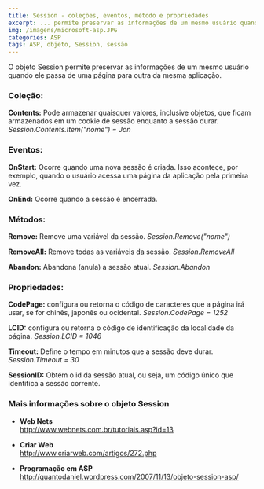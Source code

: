 ```yaml
---
title: Session - coleções, eventos, método e propriedades 
excerpt: ... permite preservar as informações de um mesmo usuário quando ele passa de uma página para outra...
img: /imagens/microsoft-asp.JPG
categories: ASP
tags: ASP, objeto, Session, sessão
---
```


O objeto Session permite preservar as informações de um mesmo usuário quando ele passa de uma página para outra da mesma aplicação.

### Coleção:
**Contents:** Pode armazenar quaisquer valores, inclusive objetos, que ficam armazenados em um cookie de sessão enquanto a sessão durar.
*Session.Contents.Item("nome") = Jon* 

### Eventos:
**OnStart:** Ocorre quando uma nova sessão é criada. Isso acontece, por exemplo, quando o usuário acessa uma página da aplicação pela primeira vez.

**OnEnd:** Ocorre quando a sessão é encerrada.

### Métodos:
**Remove:** Remove uma variável da sessão.
*Session.Remove("nome")* 

**RemoveAll:** Remove todas as variáveis da sessão.
*Session.RemoveAll* 

**Abandon:** Abandona (anula) a sessão atual.
*Session.Abandon* 

### Propriedades:
**CodePage:** configura ou retorna o código de caracteres que a página irá usar, se for chinês, japonês ou ocidental.
*Session.CodePage = 1252* 

**LCID:** configura ou retorna o código de identificação da localidade da página.
*Session.LCID = 1046* 

**Timeout:** Define o tempo em minutos que a sessão deve durar.
*Session.Timeout = 30* 

**SessionID:** Obtém o id da sessão atual, ou seja, um código único que identifica a sessão corrente.

### Mais informações sobre o objeto Session



- **Web Nets** <br>
<a href="http://www.webnets.com.br/tutoriais.asp?id=13" target="_blank" title="Abrir link externo em uma nova janela ou aba">http://www.webnets.com.br/tutoriais.asp?id=13</a>

- **Criar Web** <br>
<a href="http://www.criarweb.com/artigos/272.php" target="_blank" title="Abrir link externo em uma nova janela ou aba">http://www.criarweb.com/artigos/272.php</a>

- **Programação em ASP** <br>
<a href="http://quantodaniel.wordpress.com/2007/11/13/objeto-session-asp/" target="_blank" title="Abrir link externo em uma nova janela ou aba">http://quantodaniel.wordpress.com/2007/11/13/objeto-session-asp/</a>


